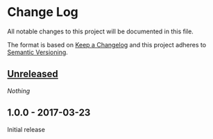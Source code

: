 # Change Log
All notable changes to this project will be documented in this file.

The format is based on [Keep a Changelog](http://keepachangelog.com/)
and this project adheres to [Semantic Versioning](http://semver.org/).

## [Unreleased]

_Nothing_

## 1.0.0 - 2017-03-23

Initial release

[Unreleased]: https://github.com/dporganizer/skipper-openstack-v2/compare/v1.0.0...HEAD
